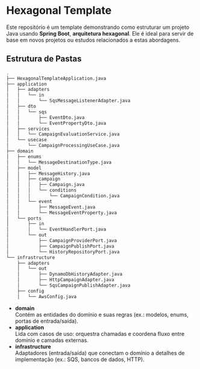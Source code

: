 # Hexagonal Template

Este repositório é um template demonstrando como estruturar um projeto Java usando **Spring Boot**, **arquitetura hexagonal**. Ele é ideal para servir de base em novos projetos ou estudos relacionados a estas abordagens.

## Estrutura de Pastas

```bash
.
├── HexagonalTemplateApplication.java
├── application
│   ├── adapters
│   │   └── in
│   │       └── SqsMessageListenerAdapter.java
│   ├── dto
│   │   └── sqs
│   │       ├── EventDto.java
│   │       └── EventPropertyDto.java
│   ├── services
│   │   └── CampaignEvaluationService.java
│   └── usecase
│       └── CampaignProcessingUseCase.java
├── domain
│   ├── enums
│   │   └── MessageDestinationType.java
│   ├── model
│   │   ├── MessageHistory.java
│   │   ├── campaign
│   │   │   ├── Campaign.java
│   │   │   └── conditions
│   │   │       └── CampaignCondition.java
│   │   └── event
│   │       ├── MessageEvent.java
│   │       └── MessageEventProperty.java
│   └── ports
│       ├── in
│       │   └── EventHandlerPort.java
│       └── out
│           ├── CampaignProviderPort.java
│           ├── CampaignPublishPort.java
│           └── HistoryRepositoryPort.java
└── infrastructure
    ├── adapters
    │   └── out
    │       ├── DynamoDbHistoryAdapter.java
    │       ├── HttpCampaignAdapter.java
    │       └── SqsCampaignPublishAdapter.java
    ├── config
    │   └── AwsConfig.java
```

- **domain**  
  Contém as entidades do domínio e suas regras (ex.: modelos, enums, portas de entrada/saída).  
- **application**  
  Lida com casos de uso: orquestra chamadas e coordena fluxo entre domínio e camadas externas.  
- **infrastructure**  
  Adaptadores (entrada/saída) que conectam o domínio a detalhes de implementação (ex.: SQS, bancos de dados, HTTP).